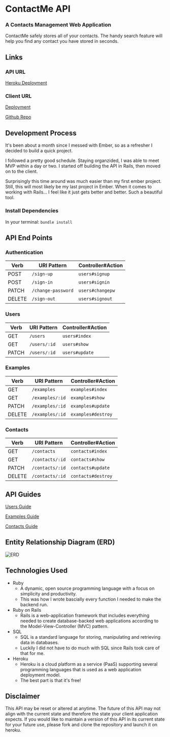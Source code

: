 # ContactMe API
### A Contacts Management Web Application
ContactMe safely stores all of your contacts. The handy search feature will help you find any contact you have stored in seconds.

## Links

### API URL
[Heroku Deployment](https://contact-me-rails.herokuapp.com/examples)

### Client URL
[Deployment](https://pedrotavarez.com/contact-me/)

[Github Repo](https://github.com/ptavarez16/contact-me)

## Development Process
It's been about a month since I messed with Ember, so as a refresher I decided to build a quick project.

I followed a pretty good schedule. Staying organzided, I was able to meet MVP within a day or two. I started off building the API in Rails, then moved on to the client.

Surprisingly this time around was much easier than my first ember project. Still, this will most likely be my last project in Ember. When it comes to working with Rails... I feel like it just gets better and better. Such a beautiful tool.

### Install Dependencies

In your terminal: ```bundle install```

## API End Points

### Authentication
| Verb   | URI Pattern            | Controller#Action |
|--------|------------------------|-------------------|
| POST   | `/sign-up`             | `users#signup`    |
| POST   | `/sign-in`             | `users#signin`    |
| PATCH  | `/change-password`     | `users#changepw`  |
| DELETE | `/sign-out`        | `users#signout`   |

### Users
| Verb | URI Pattern | Controller#Action |
|------|-------------|-------------------|
| GET  | `/users`    | `users#index`     |
| GET  | `/users/:id`  | `users#show`      |
| PATCH| `/users/:id`  | `users#update`    |

### Examples
| Verb | URI Pattern | Controller#Action |
|------|-------------|-------------------|
| GET  | `/examples`    | `examples#index`|
| GET  | `/examples/:id`  | `examples#show` |
| PATCH | `/examples/:id`  | `examples#update`|
| DELETE |`/examples/:id`| `examples#destroy` |

### Contacts
| Verb | URI Pattern | Controller#Action |
|------|-------------|-------------------|
| GET  | `/contacts`    | `contacts#index`|
| GET  | `/contacts/:id`  | `contacts#show` |
| PATCH | `/contacts/:id`  | `contacts#update`|
| DELETE |`/contacts/:id`| `contacts#destroy` |

## API Guides
[Users Guide](docs/user.md)

[Examples Guide](docs/example.md)

[Contacts Guide](docs/contact.md)

## Entity Relationship Diagram (ERD)
![ERD](https://i.imgur.com/quY3oZf.jpg)

## Technologies Used
- Ruby
  - A dynamic, open source programming language with a focus on simplicity and productivity.
  - This was how I wrote bascially every function I needed to make the backend run.
- Ruby on Rails
  - Rails is a web-application framework that includes everything needed to create database-backed web applications according to the Model-View-Controller (MVC) pattern.
- SQL
    - SQL is a standard language for storing, manipulating and retrieving data in databases.
    - Luckily I did not have to do much with SQL since Rails took care of that for me.
- Heroku
  - Heroku is a cloud platform as a service (PaaS) supporting several programming languages that is used as a web application deployment model.
  - The best part is that it's free!

## Disclaimer
This API may be reset or altered at anytime. The future of this API may not align with the current state and therefore the state your client application expects. If you would like to maintain a version of this API in its current state for your future use, please fork and clone the repository and launch it on heroku.
